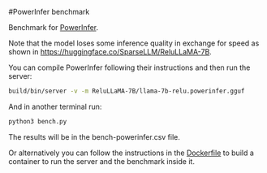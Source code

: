 #PowerInfer benchmark

Benchmark for [PowerInfer](https://github.com/SJTU-IPADS/PowerInfer).

Note that the model loses some inference quality in exchange for speed as shown in https://huggingface.co/SparseLLM/ReluLLaMA-7B.

You can compile PowerInfer following their instructions and then run the server:

```bash
build/bin/server -v -m ReluLLaMA-7B/llama-7b-relu.powerinfer.gguf
```

And in another terminal run:
```bash
python3 bench.py
```

The results will be in the bench-powerinfer.csv file.

Or alternatively you can follow the instructions in the [Dockerfile](Dockerfile) to build a container to run the server and the benchmark inside it.


